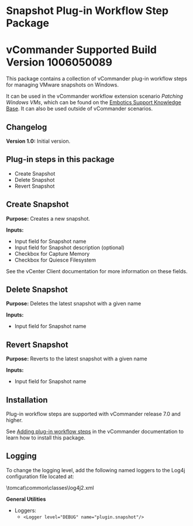 # Snapshot Plug-in Workflow Step Package
# vCommander Supported Build Version 1006050089

This package contains a collection of vCommander plug-in workflow steps for managing VMware snapshots on Windows. 

It can be used in the vCommander workflow extension scenario *Patching Windows VMs*, which can be found on the [Embotics Support Knowledge Base](https://support.embotics.com/support/home). It can also be used outside of vCommander scenarios. 

## Changelog

**Version 1.0:** Initial version.

## Plug-in steps in this package
+ Create Snapshot
+ Delete Snapshot
+ Revert Snapshot

## Create Snapshot

**Purpose:** Creates a new snapshot.

**Inputs:** 

- Input field for Snapshot name
- Input field for Snapshot description (optional)
- Checkbox for Capture Memory
- Checkbox for Quiesce Filesystem

See the vCenter Client documentation for more information on these fields.

## Delete Snapshot

**Purpose:** Deletes the latest snapshot with a given name

**Inputs:**
- Input field for Snapshot name 

## Revert Snapshot

**Purpose:** Reverts to the latest snapshot with a given name

**Inputs:**
- Input field for Snapshot name 

## Installation

Plug-in workflow steps are supported with vCommander release 7.0 and higher. 

See [Adding plug-in workflow steps](http://docs.embotics.com/vCommander/Using-Plug-In-WF-Steps.htm#Adding) in the vCommander documentation to learn how to install this package. 

## Logging
To change the logging level, add the following named loggers to the Log4j configuration file located at: 

<vcommander-install>\tomcat\common\classes\log4j2.xml 

**General Utilities**

- Loggers:
  - `<Logger level="DEBUG" name="plugin.snapshot"/>`